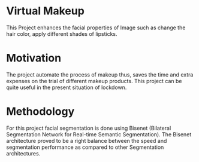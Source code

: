 # Virtual Makeup

This Project enhances the facial properties of Image such as change the hair color, apply different shades of lipsticks.

# Motivation
The project automate the process of makeup thus, saves the time and extra expenses on the trial of different makeup products. This project can be quite useful in the present situation of lockdown.

# Methodology
For this project facial segmentation is done using Bisenet (Bilateral Segmentation Network for Real-time Semantic Segmentation). The Bisenet architecture proved to be  a right balance between the speed and segmentation performance as compared to other Segmentation architectures.


